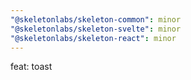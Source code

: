 ```yaml
---
"@skeletonlabs/skeleton-common": minor
"@skeletonlabs/skeleton-svelte": minor
"@skeletonlabs/skeleton-react": minor
---
```


feat: toast
